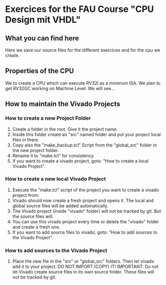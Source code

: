 # Exercices for the FAU Course "CPU Design mit VHDL"
## What you can find here
Here we save our source files for the different exercices and for the cpu we create.

## Properties of the CPU
We to create a CPU which can execute RV32I as a minimum ISA.
We plan to get RV32GC working on Machine Level. We will see...

## How to maintain the Vivado Projects
### How to create a new Project Folder
1) Create a folder in the root. Give it the project name.
2) Inside this folder create an "src" named folder and put your project local files in there.
3) Copy also the "make_backup.tcl" Script from the "global_src" folder in the new project folder.
4) Rename it to "make.tcl" for consistency.
5) If you want to create a vivado project, goto: "How to create a local Vivado Project".

### How to create a new local Vivado Project
1) Execute the "make.tcl" script of the project you want to create a vivado project from.
2) Vivado should now create a fresh project and opens it. The local and global source files will be added automatically.
3) The Vivado project (inside "vivado" folder) will not be tracked by git. But the source files will.
4) You can use this vivado project every time or delete the "vivado" folder and create a fresh one.
5) If you want to add source files to vivado, goto: "How to add sources to the Vivado Project".

### How to add sources to the Vivado Project
1) Place the new file in the "src" or "global_src" folders. Then let vivado add it to your project. DO NOT IMPORT (COPY) IT!
   IMPORTANT: Do not let Vivado create source files in its own source folder. These files will not be tracked by git.
